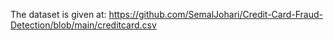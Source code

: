 The dataset is given at: https://github.com/SemalJohari/Credit-Card-Fraud-Detection/blob/main/creditcard.csv
